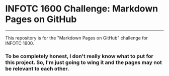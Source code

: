 # INFOTC 1600 Challenge: Markdown Pages on GitHub

---

This repository is for the "Markdown Pages on GitHub" challenge for INFOTC 1600.

### To be completely honest, I don't really know what to put for this project. So, I'm just going to wing it and the pages may not be relevant to each other.

